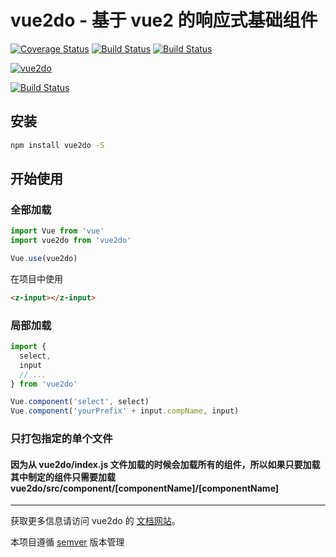 # vue2do - 基于 vue2 的响应式基础组件
[![Coverage Status](https://coveralls.io/repos/github/zen0822/vue2do/badge.svg)](https://coveralls.io/github/zen0822/vue2do)
[![Build Status](https://travis-ci.org/zen0822/vue2do.svg?branch=master)](https://travis-ci.org/zen0822/vue2do)
[![Build Status](https://saucelabs.com/buildstatus/zen_n)](https://saucelabs.com/beta/builds/e8ac8e3b1d664ce5997afc6879f2858b)

[![vue2do](https://nodei.co/npm/vue2do.png)](https://npmjs.org/package/vue2do)

[![Build Status](https://saucelabs.com/browser-matrix/zen_n.svg)](https://saucelabs.com/beta/builds/e8ac8e3b1d664ce5997afc6879f2858b)


## 安装
```sh
npm install vue2do -S
```

## 开始使用

### 全部加载
``` js
import Vue from 'vue'
import vue2do from 'vue2do'

Vue.use(vue2do)
```
在项目中使用
``` html
<z-input></z-input>
```

### 局部加载
```js
import {
  select,
  input
  // ...
} from 'vue2do'

Vue.component('select', select)
Vue.component('yourPrefix' + input.compName, input)
```

### 只打包指定的单个文件

#### 因为从 vue2do/index.js 文件加载的时候会加载所有的组件，所以如果只要加载其中制定的组件只需要加载 vue2do/src/component/[componentName]/[componentName]

***

获取更多信息请访问 vue2do 的 [文档网站](https://zen0822.github.io)。

本项目遵循 [semver](http://semver.org/lang/zh-CN/) 版本管理